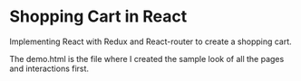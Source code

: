# Shopping Cart in React

Implementing React with Redux and React-router to create a shopping cart.

The demo.html is the file where I created the sample look of all the pages and interactions first.

